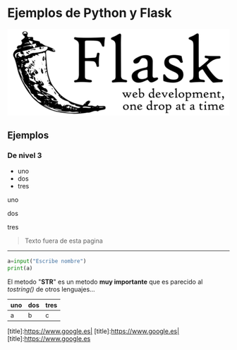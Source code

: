 # Ejemplos de Python y Flask
![logotipo de flask](static/flask.png)
## Ejemplos

### De nivel 3

- uno
- dos
- tres

uno

dos

tres

>Texto fuera de esta pagina

---
```python
a=input("Escribe nombre")
print(a)
```

El metodo "____STR____" es un metodo **muy importante** que es parecido al *tostring()* de otros lenguajes...

| uno  | dos  | tres |
| :--- | :--- | :--- |
| a    | b    | c    |

[title]:https://www.google.es| [title]:https://www.google.es| [title]:https://www.google.es